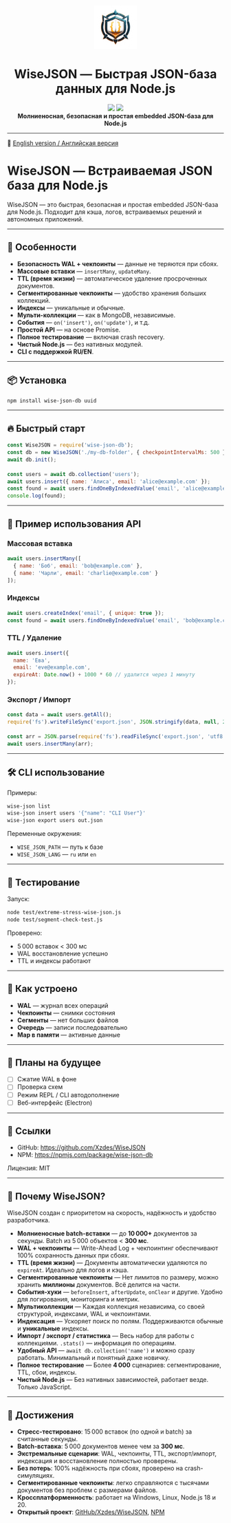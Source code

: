 
<div align="center">
  <img src="logo.png" width="100" alt="WiseJSON Logo"/>
  <h1>WiseJSON — Быстрая JSON-база данных для Node.js</h1>
  <a href="https://www.npmjs.com/package/wise-json-db"><img src="https://img.shields.io/npm/v/wise-json-db.svg?style=flat-square" /></a>
  <a href="https://github.com/Xzdes/WiseJSON"><img src="https://img.shields.io/github/stars/Xzdes/WiseJSON?style=flat-square" /></a>
  <br />
  <b>Молниеносная, безопасная и простая embedded JSON-база для Node.js</b>
</div>

---

📖 [English version / Английская версия](./README.en.md)


# WiseJSON — Встраиваемая JSON база для Node.js

WiseJSON — это быстрая, безопасная и простая embedded JSON-база для Node.js. Подходит для кэша, логов, встраиваемых решений и автономных приложений.

---

## 🚀 Особенности

- **Безопасность WAL + чекпоинты** — данные не теряются при сбоях.
- **Массовые вставки** — `insertMany`, `updateMany`.
- **TTL (время жизни)** — автоматическое удаление просроченных документов.
- **Сегментированные чекпоинты** — удобство хранения больших коллекций.
- **Индексы** — уникальные и обычные.
- **Мульти-коллекции** — как в MongoDB, независимые.
- **События** — `on('insert')`, `on('update')`, и т.д.
- **Простой API** — на основе Promise.
- **Полное тестирование** — включая crash recovery.
- **Чистый Node.js** — без нативных модулей.
- **CLI с поддержкой RU/EN**.

---

## 📦 Установка

```bash
npm install wise-json-db uuid
```

---

## 🔥 Быстрый старт

```js
const WiseJSON = require('wise-json-db');
const db = new WiseJSON('./my-db-folder', { checkpointIntervalMs: 500 });
await db.init();

const users = await db.collection('users');
await users.insert({ name: 'Алиса', email: 'alice@example.com' });
const found = await users.findOneByIndexedValue('email', 'alice@example.com');
console.log(found);
```

---

## 📘 Пример использования API

### Массовая вставка

```js
await users.insertMany([
  { name: 'Боб', email: 'bob@example.com' },
  { name: 'Чарли', email: 'charlie@example.com' }
]);
```

### Индексы

```js
await users.createIndex('email', { unique: true });
const found = await users.findOneByIndexedValue('email', 'bob@example.com');
```

### TTL / Удаление

```js
await users.insert({
  name: 'Ева',
  email: 'eve@example.com',
  expireAt: Date.now() + 1000 * 60 // удалится через 1 минуту
});
```

### Экспорт / Импорт

```js
const data = await users.getAll();
require('fs').writeFileSync('export.json', JSON.stringify(data, null, 2));

const arr = JSON.parse(require('fs').readFileSync('export.json', 'utf8'));
await users.insertMany(arr);
```

---

## 🛠 CLI использование

Примеры:
```bash
wise-json list
wise-json insert users '{"name": "CLI User"}'
wise-json export users out.json
```

Переменные окружения:
- `WISE_JSON_PATH` — путь к базе
- `WISE_JSON_LANG` — `ru` или `en`

---

## 🧪 Тестирование

Запуск:
```bash
node test/extreme-stress-wise-json.js
node test/segment-check-test.js
```

Проверено:
- 5 000 вставок < 300 мс
- WAL восстановление успешно
- TTL и индексы работают

---

## 🧱 Как устроено

- **WAL** — журнал всех операций
- **Чекпоинты** — снимки состояния
- **Сегменты** — нет больших файлов
- **Очередь** — записи последовательно
- **Map в памяти** — активные данные

---

## 🧭 Планы на будущее

- [ ] Сжатие WAL в фоне
- [ ] Проверка схем
- [ ] Режим REPL / CLI автодополнение
- [ ] Веб-интерфейс (Electron)

---

## 📎 Ссылки

- GitHub: https://github.com/Xzdes/WiseJSON
- NPM: https://npmjs.com/package/wise-json-db

Лицензия: MIT

---

## 🧩 Почему WiseJSON?

WiseJSON создан с приоритетом на скорость, надёжность и удобство разработчика.

- **Молниеносные batch-вставки** — до **10 000+** документов за секунды. Batch из 5 000 объектов < **300 мс**.
- **WAL + чекпоинты** — Write-Ahead Log + чекпоинтинг обеспечивают 100% сохранность данных при сбоях.
- **TTL (время жизни)** — Документы автоматически удаляются по `expireAt`. Идеально для логов и кэша.
- **Сегментированные чекпоинты** — Нет лимитов по размеру, можно хранить **миллионы** документов. Всё делится на части.
- **События-хуки** — `beforeInsert`, `afterUpdate`, `onClear` и другие. Удобно для логирования, мониторинга и метрик.
- **Мультиколлекции** — Каждая коллекция независима, со своей структурой, индексами, WAL и чекпоинтами.
- **Индексация** — Ускоряет поиск по полям. Поддерживаются обычные и **уникальные** индексы.
- **Импорт / экспорт / статистика** — Весь набор для работы с коллекциями. `.stats()` — информация по операциям.
- **Удобный API** — `await db.collection('name')` и можно сразу работать. Минимальный и понятный даже новичку.
- **Полное тестирование** — Более **4 000** сценариев: сегментирование, TTL, сбои, индексы.
- **Чистый Node.js** — Без нативных зависимостей, работает везде. Только JavaScript.

---

## 🌟 Достижения

- **Стресс-тестировано**: 15 000 вставок (по одной и batch) за считанные секунды.
- **Batch-вставка**: 5 000 документов менее чем за **300 мс**.
- **Экстремальные сценарии**: WAL, чекпоинты, TTL, экспорт/импорт, индексация и восстановление полностью проверены.
- **Без потерь**: 100% надёжность при сбоях, проверено на crash-симуляциях.
- **Сегментированные чекпоинты**: легко справляются с тысячами документов без проблем с размерами файлов.
- **Кроссплатформенность**: работает на Windows, Linux, Node.js 18 и 20.
- **Открытый проект**: [GitHub/Xzdes/WiseJSON](https://github.com/Xzdes/WiseJSON), [NPM](https://www.npmjs.com/package/wise-json-db)
